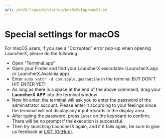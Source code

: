 ```yaml
---
url: /enUS/lxguide/startup/perOsSetup/macOS.md
---
```

# Special settings for macOS

For macOS users, if you see a "Corrupted" error pop-up when opening LauncherX, please do the following:

* Open "Terminal.app"
* Open your Finder and find your LauncherX executable (LauncherX.app or LauncherX.Avalonia.app)
* Enter `sudo xattr -d com.apple.quarantine` in the terminal BUT DON'T HIT ENTER YET!
* As long as there is a space at the end of the above command, drag your **LauncherX APP** into the terminal window
* Now hit enter, the terminal will ask you to enter the password of the administrator account. Please enter it according to your feelings since the terminal will not display any input records in the display area.
* After typing the password, press `Enter` on the keyboard to confirm. There will be no prompt if the execution is successful.
* Then try launching LauncherX again, and if it fails again, be sure to give us feedback at [LXIT (GitHub)](https://github.com/Corona-Studio/LXIT).
